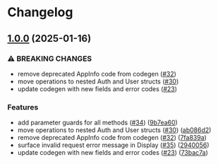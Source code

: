 # Changelog

## [1.0.0](https://github.com/passageidentity/passage-flex-rust/compare/v0.1.3...v1.0.0) (2025-01-16)


### ⚠ BREAKING CHANGES

* remove deprecated AppInfo code from codegen ([#32](https://github.com/passageidentity/passage-flex-rust/issues/32))
* move operations to nested Auth and User structs ([#30](https://github.com/passageidentity/passage-flex-rust/issues/30))
* update codegen with new fields and error codes ([#23](https://github.com/passageidentity/passage-flex-rust/issues/23))

### Features

* add parameter guards for all methods ([#34](https://github.com/passageidentity/passage-flex-rust/issues/34)) ([9b7ea60](https://github.com/passageidentity/passage-flex-rust/commit/9b7ea607f24baa1b4bbe941b52ccbe87f15de7e0))
* move operations to nested Auth and User structs ([#30](https://github.com/passageidentity/passage-flex-rust/issues/30)) ([ab086d2](https://github.com/passageidentity/passage-flex-rust/commit/ab086d2291b11137b8d8a326ea909ee4f369c525))
* remove deprecated AppInfo code from codegen ([#32](https://github.com/passageidentity/passage-flex-rust/issues/32)) ([7fa839a](https://github.com/passageidentity/passage-flex-rust/commit/7fa839a527d41dd66cc01759d45163fab270138e))
* surface invalid request error message in Display ([#35](https://github.com/passageidentity/passage-flex-rust/issues/35)) ([2940056](https://github.com/passageidentity/passage-flex-rust/commit/2940056845a6ac0a52da5fc81edf1b5023cb4ad6))
* update codegen with new fields and error codes ([#23](https://github.com/passageidentity/passage-flex-rust/issues/23)) ([73bac7a](https://github.com/passageidentity/passage-flex-rust/commit/73bac7a91656b270fac2bb0c118aa2f885324e05))
